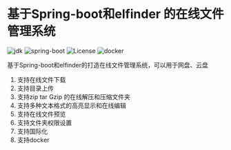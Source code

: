 # 基于Spring-boot和elfinder 的在线文件管理系统
![jdk](https://img.shields.io/badge/jdk-1.8%2B-orange.svg) ![spring-boot](https://img.shields.io/badge/spring--boot-2.2.1.RELEASE-blue.svg) ![License](https://img.shields.io/badge/License-Apache%202.0-blue.svg) ![docker](https://img.shields.io/badge/docker%20build-passing-brightgreen)
 
基于Spring-boot和elfinder的打造在线文件管理系统，可以用于网盘、云盘

1. 支持在线文件下载
1. 支持目录上传
1. 支持zip tar Gzip 的在线解压和压缩文件夹
1. 支持多种文本格式的高亮显示和在线编辑
1. 支持在线文件预览
1. 支持文件夹权限设置
1. 支持国际化
1. 支持docker
